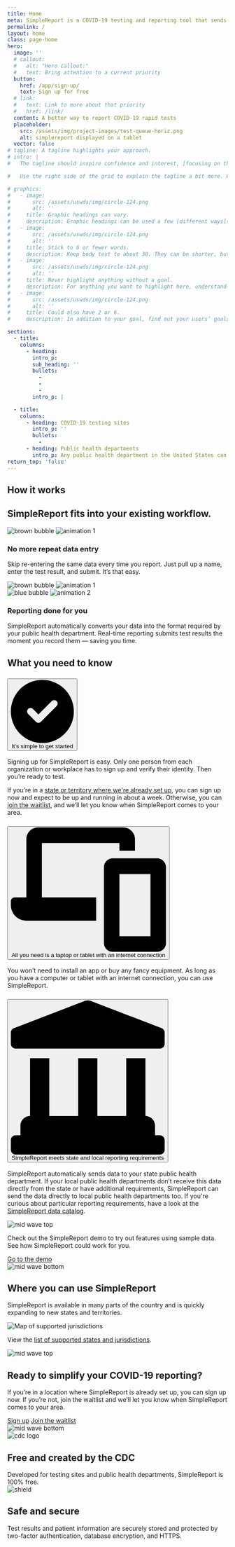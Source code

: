 ```yaml
---
title: Home
meta: SimpleReport is a COVID-19 testing and reporting tool that sends results to your public health department.
permalink: /
layout: home
class: page-home
hero:
  image: ''
  # callout:
  #   alt: "Hero callout:"
  #   text: Bring attention to a current priority
  button:
    href: /app/sign-up/
    text: Sign up for free
  # link:
  #   text: Link to more about that priority
  #   href: /link/
  content: A better way to report COVID-19 rapid tests
  placeholder:
    src: /assets/img/project-images/test-queue-horiz.png
    alt: simplereport displayed on a tablet
  vector: false
# tagline: A tagline highlights your approach.
# intro: |
#   The tagline should inspire confidence and interest, [focusing on the value](javascript:void(0);) that your overall approach offers to your audience. Use a heading typeface and keep your tagline to just a few words, and don’t confuse or mystify.

#   Use the right side of the grid to explain the tagline a bit more. What are your goals? How do you do your work? Write in the present tense, and stay brief here. People who are interested can find details on internal pages.

# graphics:
#   - image:
#       src: /assets/uswds/img/circle-124.png
#       alt: ''
#     title: Graphic headings can vary.
#     description: Graphic headings can be used a few [different ways](javascript:void(0);), depending on what your landing page is for. Highlight your values, specific program areas, or results.
#   - image:
#       src: /assets/uswds/img/circle-124.png
#       alt: ''
#     title: Stick to 6 or fewer words.
#     description: Keep body text to about 30. They can be shorter, but try to be somewhat balanced across all four. It creates a clean appearance with good spacing.
#   - image:
#       src: /assets/uswds/img/circle-124.png
#       alt: ''
#     title: Never highlight anything without a goal.
#     description: For anything you want to highlight here, understand what your users know now, and what activity or impression you want from them after they see it.
#   - image:
#       src: /assets/uswds/img/circle-124.png
#       alt: ''
#     title: Could also have 2 or 6.
#     description: In addition to your goal, find out your users’ goals. [What do they want to know](https://18f.gsa.gov/) or do that supports your mission? Use these headings to show those.

sections:
  - title:
    columns:
      - heading:
        intro_p:
        sub_heading: ''
        bullets:
          -
          -
          -
        intro_p: |

  - title:
    columns:
      - heading: COVID-19 testing sites
        intro_p: ''
        bullets:
          -
      - heading: Public health departments
        intro_p: Any public health department in the United States can use SimpleReport. SimpleReport is built to scale up and can connect you to thousands of testing sites, ensuring you get results through one tool, in the format that’s easiest for you.
return_top: 'false'
---
```


<section class="margin-y-4 tablet:margin-y-8">
  <div class="grid-container">
    <div class="section__title-line"></div>
    <h2 class="section__heading">How it works</h2>
    <div class="section__title-line"></div>
    <!-- <div class="display-flex flex-justify-center margin-top-2">
      <img class="illustration-image" src="{{ '/assets/img/how-it-works.svg' | relative_url }}" alt="how it works">
    </div> -->
    <h2 class="font-heading-xl text-medium text-primary-darker margin-top-3 tablet:margin-top-5">
      SimpleReport fits into your existing workflow.
    </h2>
    <div class="grid-row margin-top-5">
      <div class="display-flex flex-justify-end flex-align-end tablet:display-none">
        <img class="brown-bubble" src="{{ '/assets/img/brown-bubble.svg' | relative_url }}" alt="brown bubble">
        <img class="animation-1" src="{{ '/assets/img/animation1.gif' | relative_url }}" alt="animation 1">
      </div>
      <div class="grid-row tablet:grid-gap-6 display-flex">
        <div class="tablet:grid-col-6 flex-align-self-center">
          <h3 class="font-heading-3 text-primary-darker text-medium margin-top-4 desktop:margin-top-0">
            No more repeat data entry
          </h3>
          <p class="usa-intro line-height-sans-4 margin-bottom-0">
            Skip re-entering the same data every time you report. Just pull up a name, enter the test result, and submit. It’s that easy.
          </p>
        </div>
        <div class="display-none tablet:display-block grid-col-6">
          <div class="display-flex flex-justify-end flex-align-end">
            <img class="brown-bubble" src="{{ '/assets/img/brown-bubble.svg' | relative_url }}" alt="brown bubble">
            <img class="animation-1" src="{{ '/assets/img/animation1.gif' | relative_url }}" alt="animation 1">
          </div>
        </div>
      </div>
      <div class="grid-row tablet:grid-gap-6 margin-top-6 tablet:margin-top-15">
        <div class="tablet:grid-col-6">
          <div class="display-flex">
          <img class="blue-bubble flex-align-self-start" src="{{ '/assets/img/blue-bubble.svg' | relative_url }}" alt="blue bubble">
          <img class="animation-2" src="{{ '/assets/img/animation2.gif' | relative_url }}" alt="animation 2">
          </div>
        </div>
        <div class="tablet:grid-col-6">
          <h3 class="font-heading-3 text-primary-darker text-medium margin-top-4 desktop:margin-top-0">
            Reporting done for you
          </h3>
          <p class="usa-intro line-height-sans-4 margin-bottom-0">
            SimpleReport automatically converts your data into the format required by your public health department. Real-time reporting submits test results the moment you record them — saving you time.
          </p>
        </div>
      </div>
    </div>
  </div>
</section>

<section class="margin-y-4 tablet:margin-top-8">
  <div class="grid-container">
    <div class="section__title-line"></div>
    <h2 class="section__heading">What you need to know</h2>
    <div class="section__title-line"></div>
    <div class="usa-accordion usa-accordion--bordered margin-top-4">
      <!-- Use the accurate heading level to maintain the document outline -->
      <h3 class="usa-accordion__heading">
        <button
          class="usa-accordion__button font-ui-md text-medium text-primary-darker display-flex flex-align-center"
          aria-expanded="false"
          aria-controls="a1">
          <svg class="flex-auto height-3 margin-right-2" xmlns="http://www.w3.org/2000/svg" viewBox="0 0 512 512"><!--! Font Awesome Pro 6.0.0-alpha3 by @fontawesome - https://fontawesome.com License - https://fontawesome.com/license (Commercial License) --><path d="M256 0C114.6 0 0 114.6 0 256s114.6 256 256 256s256-114.6 256-256S397.4 0 256 0zM371.8 211.8l-128 128C238.3 345.3 231.2 348 224 348s-14.34-2.719-19.81-8.188l-64-64c-10.91-10.94-10.91-28.69 0-39.63c10.94-10.94 28.69-10.94 39.63 0L224 280.4l108.2-108.2c10.94-10.94 28.69-10.94 39.63 0C382.7 183.1 382.7 200.9 371.8 211.8z"/></svg>
          <span class="flex-fill">It’s simple to get started</span>
        </button>
      </h3>
      <div id="a1" class="usa-accordion__content usa-prose text-primary-darker">
        <p>Signing up for SimpleReport is easy. Only one person from each organization or workplace has to sign up and verify their identity. Then you’re ready to test.</p>
        <p>If you’re in a <a href="{% link _pages/getting-started/organizations-and-testing-facilities/where-does-simplereport-work.md %}">state or territory where we're already set up</a>, you can sign up now and expect to be up and running in about a week. Otherwise, you can <a href="{% link pages/forms/waitlist-form.html %}">join the waitlist</a>, and we’ll let you know when SimpleReport comes to your area.</p>
      </div>
      <h3 class="usa-accordion__heading">
        <button
          class="usa-accordion__button font-ui-md text-medium text-primary-darker display-flex flex-align-center"
          aria-expanded="false"
          aria-controls="a2">
          <svg class="flex-auto height-3 margin-right-105" xmlns="http://www.w3.org/2000/svg" viewBox="0 0 640 512"><!--! Font Awesome Pro 6.0.0-alpha3 by @fontawesome - https://fontawesome.com License - https://fontawesome.com/license (Commercial License) --><path d="M604 127.1h-184C400.1 127.1 384 144.1 384 164v312C384 495.9 400.1 512 420 512h184C623.9 512 640 495.9 640 476v-312C640 144.1 623.9 127.1 604 127.1zM576 448h-128V192h128V448zM128 64h320v32h64V48c0-26.5-21.5-47.88-47.88-48H111.9C85.5 .125 64 21.5 64 48V288H16C7.125 288 0 295.1 0 304V320c.125 35.25 28.62 63.88 63.88 64H352V288H128V64z"/></svg>
          <span class="flex-fill">All you need is a laptop or tablet with an internet connection</span>
        </button>
      </h3>
      <div id="a2" class="usa-accordion__content usa-prose">
        <p>You won’t need to install an app or buy any fancy equipment. As long as you have a computer or tablet with an internet connection, you can use SimpleReport.</p>
      </div>
      <h3 class="usa-accordion__heading">
        <button
          class="usa-accordion__button font-ui-md text-medium text-primary-darker display-flex flex-align-center"
          aria-expanded="false"
          aria-controls="a3">
          <svg class="flex-auto height-3 margin-right-2" xmlns="http://www.w3.org/2000/svg" viewBox="0 0 512 512"><!--! Font Awesome Pro 6.0.0-alpha3 by @fontawesome - https://fontawesome.com License - https://fontawesome.com/license (Commercial License) --><path d="M496 448H480v-32c0-17.67-14.33-32-32-32V192h-64v192h-96V192H224v192H128V192H64v192c-17.67 0-32 14.33-32 32v32H16C7.199 448 0 455.2 0 464v32C0 504.8 7.199 512 16 512h480c8.801 0 16-7.201 16-16v-32C512 455.2 504.8 448 496 448zM501.6 92.13l-234.4-90.07C264.3 .8958 259.2-.0039 256-.0039c-3.188 0-8.219 .8997-11.22 2.056L10.38 92.13C4.656 94.25 0 100.1 0 107.1V144C0 152.8 7.156 160 16 160h480C504.8 160 512 152.8 512 144V107.1C512 100.4 507.9 94.44 501.6 92.13z"/></svg>
          <span class="flex-fill">SimpleReport meets state and local reporting requirements</span>
        </button>
      </h3>
      <div id="a3" class="usa-accordion__content usa-prose">
        <p>SimpleReport automatically sends data to your state public health department. If your local public health departments don’t receive this data directly from the state or have additional requirements, SimpleReport can send the data directly to local public health departments too. If you're curious about particular reporting requirements, have a look at the <a href="{% link _pages/getting-started/public-health-departments/simplereport-data-catalog.md %}">SimpleReport data catalog</a>.</p>
      </div>
    </div>
  </div>
</section>

<section>
  <img class="mid-wave-top" src="{{ '/assets/img/mid-wave-top.svg' | relative_url }}" alt="mid wave top">
  <div class="bg-accent-cool-lighter padding-y-2 tablet:padding-y-0">
    <div class="grid-container usa-prose">
      <p class="usa-intro">Check out the SimpleReport demo to try out features using sample data. See how SimpleReport could work for you.</p>
      <a class="usa-button text-no-underline text-white" href="https://training.simplereport.gov/app">Go to the demo</a>
    </div>
  </div>
  <img class="mid-wave-bottom" src="{{ '/assets/img/mid-wave-bottom.svg' | relative_url }}" alt="mid wave bottom">
</section>

<section class="margin-y-4 tablet:margin-top-0 tablet:margin-bottom-4">
  <div class="grid-container">
    <div class="section__title-line"></div>
    <h2 class="section__heading">Where you can use SimpleReport</h2>
    <div class="section__title-line"></div>
    <div class="usa-prose margin-top-4">
      <p class="usa-intro">SimpleReport is available in many parts of the country and is quickly expanding to new states and territories.</p>
      <img class="margin-top-4 tablet:padding-x-15" src="{{ '/assets/img/sr-map.svg' | relative_url }}" alt="Map of supported jurisdictions">
      <p>View the <a href="{% link _pages/getting-started/organizations-and-testing-facilities/where-does-simplereport-work.md %}">list of supported states and jurisdictions</a>.</p>
    </div>
  </div>
</section>

<section>
  <img class="mid-wave-top" src="{{ '/assets/img/mid-wave-top.svg' | relative_url }}" alt="mid wave top">
  <div class="bg-accent-cool-lighter padding-y-2 tablet:padding-y-0">
    <div class="grid-container">
      <div class="usa-prose">
        <h2 class="font-heading-3 text-primary-darker">
          Ready to simplify your COVID-19 reporting?
        </h2>
        <p class="usa-intro">If you’re in a location where SimpleReport is already set up, you can sign up now. If you’re not, join the waitlist and we’ll let you know when SimpleReport comes to your area.</p>
      </div>
      <div class="margin-top-2">
        <a class="usa-button text-no-underline font-body-sm" href="/app/sign-up">Sign up</a>
        <a class="usa-button usa-button--outline text-no-underline font-body-sm margin-top-2 tablet:margin-top-0" href="{% link pages/forms/waitlist-form.html %}">Join the waitlist</a>
      </div>
    </div>
  </div>
  <img class="mid-wave-bottom" src="{{ '/assets/img/mid-wave-bottom.svg' | relative_url }}" alt="mid wave bottom">
</section>

<section class="usa-section padding-top-0">
  <div class="padding-top-4 tablet:padding-top-0">
    <div class="grid-container">
      <div class="grid-row grid-gap grid-gap-small-btm section-columns">
        <div class="tablet:grid-col usa-prose">
          <img class="height-7" src="{{ '/assets/img/cdc-logo.svg' | relative_url }}" alt="cdc logo">
          <h2 class="font-heading-lg text-primary-darker margin-top-2">
            Free and created by the CDC
          </h2>
          <div class="font-body-sm">
            Developed for testing sites and public health departments, SimpleReport is 100% free.
          </div>
        </div>
        <div class="tablet:grid-col usa-prose margin-top-4 tablet:margin-top-0">
          <img class="height-7" src="{{ '/assets/img/shield.svg' | relative_url }}" alt="shield">
          <h2 class="font-heading-lg text-primary-darker margin-top-2">
            Safe and secure
          </h2>
          <div class="font-body-sm">
            Test results and patient information are securely stored and protected by two-factor authentication, database encryption, and HTTPS.
          </div>
        </div>
      </div>
    </div>
  </div>
</section>
